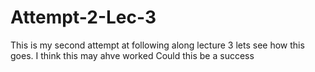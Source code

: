 # Attempt-2-Lec-3
This is my second attempt at following along lecture 3 lets see how this goes.
I think this may ahve worked
Could this be a success